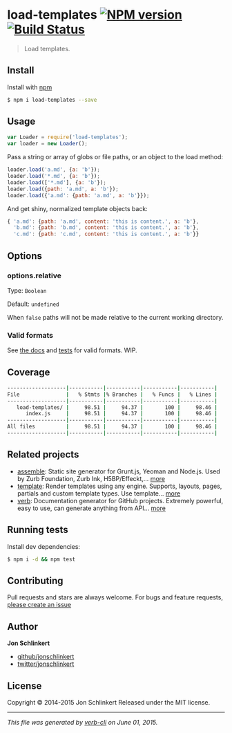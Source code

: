 # load-templates [![NPM version](https://badge.fury.io/js/load-templates.svg)](http://badge.fury.io/js/load-templates)  [![Build Status](https://travis-ci.org/jonschlinkert/load-templates.svg)](https://travis-ci.org/jonschlinkert/load-templates)

> Load templates.

## Install

Install with [npm](https://www.npmjs.com/)

```sh
$ npm i load-templates --save
```

## Usage

```js
var Loader = require('load-templates');
var loader = new Loader();
```

Pass a string or array of globs or file paths, or an object to the load method:

```js
loader.load('a.md', {a: 'b'});
loader.load('*.md', {a: 'b'});
loader.load(['*.md'], {a: 'b'});
loader.load({path: 'a.md', a: 'b'});
loader.load({'a.md': {path: 'a.md', a: 'b'}});
```

And get shiny, normalized template objects back:

```js
{ 'a.md': {path: 'a.md', content: 'this is content.', a: 'b'},
  'b.md': {path: 'b.md', content: 'this is content.', a: 'b'},
  'c.md': {path: 'c.md', content: 'this is content.', a: 'b'}}
```

## Options

### options.relative

Type: `Boolean`

Default: `undefined`

When `false` paths will not be made relative to the current working directory.

### Valid formats

See [the docs](./docs/conventions.md) and [tests](./tests) for valid formats. WIP.

## Coverage

```sh
-------------------|-----------|-----------|-----------|-----------|
File               |   % Stmts |% Branches |   % Funcs |   % Lines |
-------------------|-----------|-----------|-----------|-----------|
   load-templates/ |     98.51 |     94.37 |       100 |     98.46 |
      index.js     |     98.51 |     94.37 |       100 |     98.46 |
-------------------|-----------|-----------|-----------|-----------|
All files          |     98.51 |     94.37 |       100 |     98.46 |
-------------------|-----------|-----------|-----------|-----------|
```

## Related projects

* [assemble](http://assemble.io): Static site generator for Grunt.js, Yeoman and Node.js. Used by Zurb Foundation, Zurb Ink, H5BP/Effeckt,… [more](http://assemble.io)
* [template](https://github.com/jonschlinkert/template): Render templates using any engine. Supports, layouts, pages, partials and custom template types. Use template… [more](https://github.com/jonschlinkert/template)
* [verb](https://github.com/assemble/verb): Documentation generator for GitHub projects. Extremely powerful, easy to use, can generate anything from API… [more](https://github.com/assemble/verb)

## Running tests

Install dev dependencies:

```sh
$ npm i -d && npm test
```

## Contributing

Pull requests and stars are always welcome. For bugs and feature requests, [please create an issue](https://github.com/jonschlinkert/load-templates/issues/new)

## Author

**Jon Schlinkert**

+ [github/jonschlinkert](https://github.com/jonschlinkert)
+ [twitter/jonschlinkert](http://twitter.com/jonschlinkert)

## License

Copyright © 2014-2015 Jon Schlinkert
Released under the MIT license.

***

_This file was generated by [verb-cli](https://github.com/assemble/verb-cli) on June 01, 2015._

<!-- deps:mocha -->
